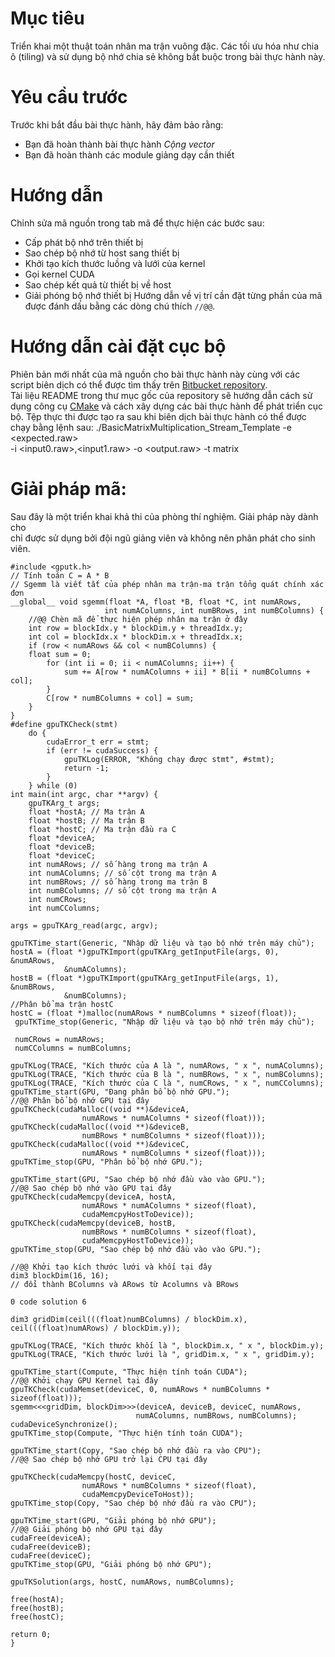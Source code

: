 # Mục tiêu
Triển khai một thuật toán nhân ma trận vuông đặc. Các tối ưu hóa như chia ô (tiling) và sử dụng bộ nhớ chia sẻ không bắt buộc trong bài thực hành này.
# Yêu cầu trước
Trước khi bắt đầu bài thực hành, hãy đảm bảo rằng:
- Bạn đã hoàn thành bài thực hành _Cộng vector_
- Bạn đã hoàn thành các module giảng dạy cần thiết
# Hướng dẫn
Chỉnh sửa mã nguồn trong tab mã để thực hiện các bước sau:
- Cấp phát bộ nhớ trên thiết bị
- Sao chép bộ nhớ từ host sang thiết bị
- Khởi tạo kích thước luồng và lưới của kernel
- Gọi kernel CUDA
- Sao chép kết quả từ thiết bị về host
- Giải phóng bộ nhớ thiết bị
Hướng dẫn về vị trí cần đặt từng phần của mã được đánh dấu bằng các dòng chú thích `//@@`.
# Hướng dẫn cài đặt cục bộ 
Phiên bản mới nhất của mã nguồn cho bài thực hành này cùng với các script biên dịch có thể được tìm thấy trên [Bitbucket repository](#).  
Tài liệu README trong thư mục gốc của repository sẽ hướng dẫn cách sử dụng công cụ [CMake](#) và cách xây dựng các bài thực hành để phát triển cục bộ.
Tệp thực thi được tạo ra sau khi biên dịch bài thực hành có thể được chạy bằng lệnh sau:
		./BasicMatrixMultiplication_Stream_Template -e <expected.raw> \
			-i <input0.raw>,<input1.raw> -o <output.raw> -t matrix

#  Giải pháp mã: 
Sau đây là một triển khai khả thi của phòng thí nghiệm. Giải pháp này dành cho  
chỉ được sử dụng bởi đội ngũ giảng viên và không nên phân phát cho sinh viên.

	#include <gputk.h>
	// Tính toán C = A * B
	// Sgemm là viết tắt của phép nhân ma trận-ma trận tổng quát chính xác đơn
	__global__ void sgemm(float *A, float *B, float *C, int numARows,
						 int numAColumns, int numBRows, int numBColumns) {
		//@@ Chèn mã để thực hiện phép nhân ma trận ở đây
		int row = blockIdx.y * blockDim.y + threadIdx.y;
		int col = blockIdx.x * blockDim.x + threadIdx.x;
		if (row < numARows && col < numBColumns) {
		float sum = 0;
			for (int ii = 0; ii < numAColumns; ii++) {
				sum += A[row * numAColumns + ii] * B[ii * numBColumns + col];
			}
			C[row * numBColumns + col] = sum;
		}
	}
	#define gpuTKCheck(stmt)
		do {
			cudaError_t err = stmt;
			if (err != cudaSuccess) {
				gpuTKLog(ERROR, "Không chạy được stmt", #stmt);
				return -1;
			}
		} while (0)
	int main(int argc, char **argv) {
		gpuTKArg_t args;
		float *hostA; // Ma trận A
		float *hostB; // Ma trận B
		float *hostC; // Ma trận đầu ra C
		float *deviceA;
		float *deviceB;
		float *deviceC;
		int numARows; // số hàng trong ma trận A
		int numAColumns; // số cột trong ma trận A
		int numBRows; // số hàng trong ma trận B
		int numBColumns; // số cột trong ma trận A
		int numCRows;
		int numCColumns;
	
	args = gpuTKArg_read(argc, argv);
	
	gpuTKTime_start(Generic, "Nhập dữ liệu và tạo bộ nhớ trên máy chủ");
	hostA = (float *)gpuTKImport(gpuTKArg_getInputFile(args, 0), &numARows,
				&numAColumns);
	hostB = (float *)gpuTKImport(gpuTKArg_getInputFile(args, 1), &numBRows,
				&numBColumns);
	//Phân bổ ma trận hostC
	hostC = (float *)malloc(numARows * numBColumns * sizeof(float));
	 gpuTKTime_stop(Generic, "Nhập dữ liệu và tạo bộ nhớ trên máy chủ");
	 
	 numCRows = numARows;
	 numCColumns = numBColumns;
	 
	gpuTKLog(TRACE, "Kích thước của A là ", numARows, " x ", numAColumns);
	gpuTKLog(TRACE, "Kích thước của B là ", numBRows, " x ", numBColumns);
	gpuTKLog(TRACE, "Kích thước của C là ", numCRows, " x ", numCColumns);
	gpuTKTime_start(GPU, "Đang phân bổ bộ nhớ GPU.");
	//@@ Phân bổ bộ nhớ GPU tại đây
	gpuTKCheck(cudaMalloc((void **)&deviceA,
					numARows * numAColumns * sizeof(float)));
	gpuTKCheck(cudaMalloc((void **)&deviceB,
					numBRows * numBColumns * sizeof(float)));
	gpuTKCheck(cudaMalloc((void **)&deviceC,
					numARows * numBColumns * sizeof(float)));
	gpuTKTime_stop(GPU, "Phân bổ bộ nhớ GPU.");
	
	gpuTKTime_start(GPU, "Sao chép bộ nhớ đầu vào vào GPU.");
	//@@ Sao chép bộ nhớ vào GPU tại đây
	gpuTKCheck(cudaMemcpy(deviceA, hostA,
					numARows * numAColumns * sizeof(float),
					cudaMemcpyHostToDevice));
	gpuTKCheck(cudaMemcpy(deviceB, hostB,
					numBRows * numBColumns * sizeof(float),
					cudaMemcpyHostToDevice));
	gpuTKTime_stop(GPU, "Sao chép bộ nhớ đầu vào vào GPU.");
	
	//@@ Khởi tạo kích thước lưới và khối tại đây
	dim3 blockDim(16, 16);
	// đổi thành BColumns và ARows từ Acolumns và BRows
	
	0 code solution 6
	
	dim3 gridDim(ceil(((float)numBColumns) / blockDim.x),
	ceil(((float)numARows) / blockDim.y));
	
	gpuTKLog(TRACE, "Kích thước khối là ", blockDim.x, " x ", blockDim.y);
	gpuTKLog(TRACE, "Kích thước lưới là ", gridDim.x, " x ", gridDim.y);
	
	gpuTKTime_start(Compute, "Thực hiện tính toán CUDA");
	//@@ Khởi chạy GPU Kernel tại đây
	gpuTKCheck(cudaMemset(deviceC, 0, numARows * numBColumns * sizeof(float)));
	sgemm<<<gridDim, blockDim>>>(deviceA, deviceB, deviceC, numARows,
								numAColumns, numBRows, numBColumns);
	cudaDeviceSynchronize();
	gpuTKTime_stop(Compute, "Thực hiện tính toán CUDA");
	
	gpuTKTime_start(Copy, "Sao chép bộ nhớ đầu ra vào CPU");
	//@@ Sao chép bộ nhớ GPU trở lại CPU tại đây
	
	gpuTKCheck(cudaMemcpy(hostC, deviceC,
					numARows * numBColumns * sizeof(float),
					cudaMemcpyDeviceToHost));
	gpuTKTime_stop(Copy, "Sao chép bộ nhớ đầu ra vào CPU");
	
	gpuTKTime_start(GPU, "Giải phóng bộ nhớ GPU");
	//@@ Giải phóng bộ nhớ GPU tại đây
	cudaFree(deviceA);
	cudaFree(deviceB);
	cudaFree(deviceC);
	gpuTKTime_stop(GPU, "Giải phóng bộ nhớ GPU");
	
	gpuTKSolution(args, hostC, numARows, numBColumns);
	
	free(hostA);
	free(hostB);
	free(hostC);
	
	return 0;
	}
	

